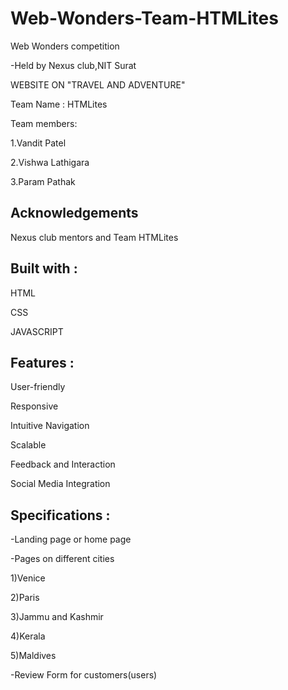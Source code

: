 # Web-Wonders-Team-HTMLites


Web Wonders competition

-Held by Nexus club,NIT Surat

WEBSITE ON "TRAVEL AND ADVENTURE"

Team Name : HTMLites

Team members:

1.Vandit Patel

2.Vishwa Lathigara

3.Param Pathak






 ## Acknowledgements

 Nexus club mentors and Team HTMLites
 

 


## Built with :
HTML

CSS

JAVASCRIPT

## Features :
User-friendly

Responsive

Intuitive Navigation

Scalable

Feedback and Interaction

Social Media Integration
## Specifications :

-Landing page or home page

-Pages on different cities

1)Venice

2)Paris

3)Jammu and Kashmir

4)Kerala

5)Maldives

-Review Form for customers(users)


